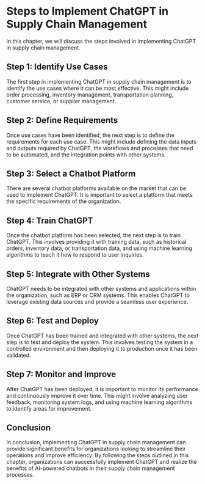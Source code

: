 Steps to Implement ChatGPT in Supply Chain Management
=================================================================================================================

In this chapter, we will discuss the steps involved in implementing ChatGPT in supply chain management.

Step 1: Identify Use Cases
--------------------------

The first step in implementing ChatGPT in supply chain management is to identify the use cases where it can be most effective. This might include order processing, inventory management, transportation planning, customer service, or supplier management.

Step 2: Define Requirements
---------------------------

Once use cases have been identified, the next step is to define the requirements for each use case. This might include defining the data inputs and outputs required by ChatGPT, the workflows and processes that need to be automated, and the integration points with other systems.

Step 3: Select a Chatbot Platform
---------------------------------

There are several chatbot platforms available on the market that can be used to implement ChatGPT. It is important to select a platform that meets the specific requirements of the organization.

Step 4: Train ChatGPT
---------------------

Once the chatbot platform has been selected, the next step is to train ChatGPT. This involves providing it with training data, such as historical orders, inventory data, or transportation data, and using machine learning algorithms to teach it how to respond to user inquiries.

Step 5: Integrate with Other Systems
------------------------------------

ChatGPT needs to be integrated with other systems and applications within the organization, such as ERP or CRM systems. This enables ChatGPT to leverage existing data sources and provide a seamless user experience.

Step 6: Test and Deploy
-----------------------

Once ChatGPT has been trained and integrated with other systems, the next step is to test and deploy the system. This involves testing the system in a controlled environment and then deploying it to production once it has been validated.

Step 7: Monitor and Improve
---------------------------

After ChatGPT has been deployed, it is important to monitor its performance and continuously improve it over time. This might involve analyzing user feedback, monitoring system logs, and using machine learning algorithms to identify areas for improvement.

Conclusion
----------

In conclusion, implementing ChatGPT in supply chain management can provide significant benefits for organizations looking to streamline their operations and improve efficiency. By following the steps outlined in this chapter, organizations can successfully implement ChatGPT and realize the benefits of AI-powered chatbots in their supply chain management processes.
